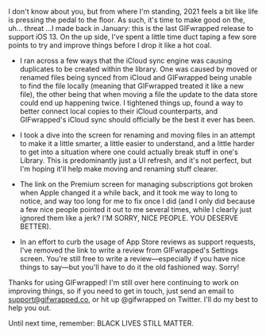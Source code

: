 I don't know about you, but from where I'm standing, 2021 feels a bit like life is pressing the pedal to the floor. As such, it's time to make good on the, uh… threat …I made back in January: this is the last GIFwrapped release to support iOS 13. On the up side, I've spent a little time duct taping a few sore points to try and improve things before I drop it like a hot coal.

- I ran across a few ways that the iCloud sync engine was causing duplicates to be created within the library. One was caused by moved or renamed files being synced from iCloud and GIFwrapped being unable to find the file locally (meaning that GIFwrapped treated it like a new file), the other being that when moving a file the update to the data store could end up happening twice. I tightened things up, found a way to better connect local copies to their iCloud counterparts, and GIFwrapped's iCloud sync should officially be the best it ever has been.

- I took a dive into the screen for renaming and moving files in an attempt to make it a little smarter, a little easier to understand, and a little harder to get into a situation where one could actually break stuff in one's Library. This is predominantly just a UI refresh, and it's not perfect, but I'm hoping it'll help make moving and renaming stuff clearer.

- The link on the Premium screen for managing subscriptions got broken when Apple changed it a while back, and it took me way to long to notice, and way too long for me to fix once I did (and I only did because a few nice people pointed it out to me several times, while I clearly just ignored them like a jerk? I'M SORRY, NICE PEOPLE. YOU DESERVE BETTER).

- In an effort to curb the usage of App Store reviews as support requests, I've removed the link to write a review from GIFwrapped's Settings screen. You're still free to write a review—especially if you have nice things to say—but you'll have to do it the old fashioned way. Sorry!

Thanks for using GIFwrapped! I'm still over here continuing to work on improving things, so if you need to get in touch, just send an email to support@gifwrapped.co, or hit up @gifwrapped on Twitter. I'll do my best to help you out.

Until next time, remember: BLACK LIVES STILL MATTER.